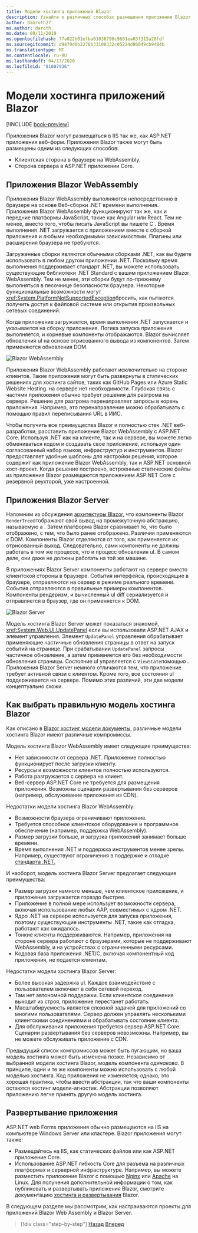```yaml
---
title: Модели хостинга приложений Blazor
description: Узнайте о различных способах размещения приложения Blazor, в том числе в браузере на WebAssembly или на сервере.
author: danroth27
ms.author: daroth
ms.date: 09/11/2019
ms.openlocfilehash: 77a022b01efba01038790c9601ea03f315a28fdf
ms.sourcegitcommit: d9470d8b2278b33108332c05224d86049cb9484b
ms.translationtype: MT
ms.contentlocale: ru-RU
ms.lasthandoff: 04/17/2020
ms.locfileid: "81607936"
---
```

# <a name="blazor-app-hosting-models"></a>Модели хостинга приложений Blazor

[!INCLUDE [book-preview](../../../includes/book-preview.md)]

Приложения Blazor могут размещаться в IIS так же, как ASP.NET приложения веб-форм. Приложения Blazor также могут быть размещены одним из следующих способов:

- Клиентская сторона в браузере на WebAssembly.
- Сторона сервера в ASP.NET приложении Core.

## <a name="blazor-webassembly-apps"></a>Приложения Blazor WebAssembly

Приложения Blazor WebAssembly выполняются непосредственно в браузере на основе Веб-сборки .NET времени выполнения. Приложения Blazor WebAssembly функционируют так же, как и передние платформы JavaScript, такие как Angular или React. Тем не менее, вместо того, чтобы писать JavaScript вы пишете C . Время выполнения .NET загружается с приложением вместе с сборкой приложения и любыми необходимыми зависимостями. Плагины или расширения браузера не требуются.

Загруженные сборки являются обычными сборками .NET, как вы будете использовать в любом другом приложении .NET. Поскольку время выполнения поддерживает стандарт .NET, вы можете использовать существующие библиотеки .NET Standard с вашим приложением Blazor WebAssembly. Тем не менее, эти сборки будут по-прежнему выполняться в песочнице безопасности браузера. Некоторые функциональные возможности могут <xref:System.PlatformNotSupportedException>бросить, как пытаются получить доступ к файловой системе или открытия произвольных сетевых соединений.

Когда приложение загружается, время выполнения .NET запускается и указывается на сборку приложения. Логика запуска приложения выполняется, и корневые компоненты отображаются. Blazor вычисляет обновления uI на основе отрисованного вывода из компонентов. Затем применяются обновления DOM.

![Blazor WebAssembly](media/hosting-models/blazor-webassembly.png)

Приложения Blazor WebAssembly работают исключительно на стороне клиентов. Такие приложения могут быть развернуты в статических решениях для хостинга сайтов, таких как GitHub Pages или Azure Static Website Hosting. на сервере нет необходимости. Глубокая связь с частями приложения обычно требует решения для разгрома на сервере. Решение для разгрома перенаправляет запросы в корень приложения. Например, это перенаправление можно обрабатывать с помощью правил переписывания URL в ИИС.

Чтобы получить все преимущества Blazor и полностью стек .NET веб-разработки, расставить приложение Blazor WebAssembly с ASP.NET Core. Используя .NET как на клиенте, так и на сервере, вы можете легко обмениваться кодом и создавать свое приложение, используя один согласованный набор языков, инфраструктур и инструментов. Blazor предоставляет удобные шаблоны для настройки решения, которое содержит как приложение Blazor WebAssembly, так и ASP.NET основной хост-проект. Когда решение построено, встроенные статические файлы из приложения Blazor размещаются приложением ASP.NET Core с резервной реукторой, уже настроенной.

## <a name="blazor-server-apps"></a>Приложения Blazor Server

Напомним из обсуждения [архитектуры Blazor,](architecture-comparison.md#blazor) что компоненты Blazor `RenderTree`отображают свой вывод на промежуточную абстракцию, называемую a . Затем платформа Blazor сравнивает то, что было отображено, с тем, что было ранее отображено. Различия применяются к DOM. Компоненты Blazor отделяются от того, как применяется их отрисованный выход. Следовательно, сами компоненты не должны работать в том же процессе, что и процесс обновления uI. В самом деле, они даже не должны работать на той же машине.

В приложениях Blazor Server компоненты работают на сервере вместо клиентской стороны в браузере. События интерфейса, происходящие в браузере, отправляются на сервер в режиме реального времени. События отправляются в правильные примеры компонентов. Компоненты рендеризм, и вычисленный uI diff сериализуется и отправляется в браузер, где он применяется к DOM.

![Blazor Server](media/hosting-models/blazor-server.png)

Модель хостинга Blazor Server может показаться знакомой, <xref:System.Web.UI.UpdatePanel> если вы использовали ASP.NET AJAX и элемент управления. Элемент `UpdatePanel` управления обрабатывает применяющие частичные обновления страницы в ответ на запуск событий на странице. При срабатывании `UpdatePanel` запросы частичное обновление, а затем применяется его без необходимости обновления страницы. Состояние uI управляется с `ViewState`помощью . Приложения Blazor Server немного отличаются тем, что приложение требует активной связи с клиентом. Кроме того, все состояния uI поддерживается на сервере. Помимо этих различий, эти две модели концептуально схожи.

## <a name="how-to-choose-the-right-blazor-hosting-model"></a>Как выбрать правильную модель хостинга Blazor

Как описано в [Blazor хостинг модели документы](/aspnet/core/blazor/hosting-models), различные модели хостинга Blazor имеют различные компромиссы.

Модель хостинга Blazor WebAssembly имеет следующие преимущества:

- Нет зависимости от сервера .NET. Приложение полностью функционирует после загрузки клиенту.
- Ресурсы и возможности клиентов полностью используются.
- Работа разгружается с сервера на клиент.
- Веб-сервер ASP.NET Core не требуется для размещения приложения. Возможны сценарии развертывания без серверов (например, обслуживание приложения из CDN).

Недостатки модели хостинга Blazor WebAssembly:

- Возможности браузера ограничивают приложение.
- Требуется способное клиентское оборудование и программное обеспечение (например, поддержка WebAssembly).
- Размер загрузки больше, и загрузка приложений занимает больше времени.
- Время выполнения .NET и поддержка инструментов менее зрелы. Например, существуют ограничения в поддержке и отладке [стандарта .NET.](../../standard/net-standard.md)

И наоборот, модель хостинга Blazor Server предлагает следующие преимущества:

- Размер загрузки намного меньше, чем клиентское приложение, и приложение загружается гораздо быстрее.
- Приложение в полной мере использует возможности сервера, включая использование любых AAP, совместимых с ядром .NET.
- Ядро .NET на сервере используется для запуска приложения, поэтому существующие инструменты .NET, такие как отладка, работают как ожидалось.
- Тонкие клиенты поддерживаются. Например, приложения на стороне сервера работают с браузерами, которые не поддерживают WebAssembly, и на устройствах с ограниченными ресурсами.
- Кодовая база приложения .NET/C, включая компонентный код приложения, не подается клиентам.

Недостатки модели хостинга Blazor Server:

- Более высокая задержка uI. Каждое взаимодействие с пользователем включает в себя сетевой переход.
- Там нет автономной поддержки. Если клиентское соединение выходит из строя, приложение перестанет работать.
- Масштабируемость является сложной задачей для приложений со многими пользователями. Сервер должен управлять несколькими клиентскими соединениями и обрабатывать состояние клиента.
- Для обслуживания приложения требуется сервер ASP.NET Core. Сценарии развертывания без серверов невозможны. Например, вы не можете обслуживать приложение с CDN.

Предыдущий список компромиссов может быть пугающим, но ваша модель хостинга может быть изменена позже. Независимо от выбранной модели хостинга Blazor, модель компонента *одинакова.* В принципе, одни и те же компоненты можно использовать с любой моделью хостинга. Код приложения не изменяется; однако, это хорошая практика, чтобы ввести абстракции, так что ваши компоненты остаются хостинг модели-агностик. Абстракции позволяют приложению легче принять другую модель хостинга.

## <a name="deploy-your-app"></a>Развертывание приложения

ASP.NET web Forms приложения обычно размещаются на IIS на компьютере Windows Server или кластере. Blazor приложения могут также:

- Размещайтесь на IIS, как статических файлов или как ASP.NET приложение Core.
- Использование ASP.NET гибкость Core для разъема на различных платформах и серверной инфраструктуре. Например, вы можете разместить приложение Blazor с помощью [Nginx](/aspnet/core/host-and-deploy/linux-nginx) или [Apache](/aspnet/core/host-and-deploy/linux-apache) на Linux. Для получения дополнительной информации о том, как публиковать и развертывать приложения Blazor, смотрите документацию [хостинга и развертывания](/aspnet/core/host-and-deploy/blazor/) Blazor.

В следующем разделе мы рассмотрим, как настраиваются проекты для приложений Blazor Web Assembly и Blazor Server.

>[!div class="step-by-step"]
>[Назад](architecture-comparison.md)
>[Вперед](project-structure.md)
